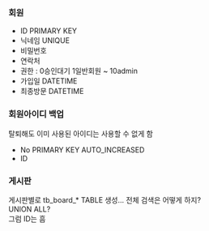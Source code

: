 ### 회원
- ID PRIMARY KEY
- 닉네임 UNIQUE
- 비밀번호
- 연락처 
- 권한 : 0승인대기 1일반회원 ~ 10admin
- 가입일 DATETIME
- 최종방문 DATETIME

### 회원아이디 백업
탈퇴해도 이미 사용된 아이디는 사용할 수 없게 함
- No PRIMARY KEY AUTO_INCREASED
- ID 

### 게시판
게시판별로 tb_board_* TABLE 생성... 전체 검색은 어떻게 하지?   
UNION ALL?   
그럼 ID는 흠
